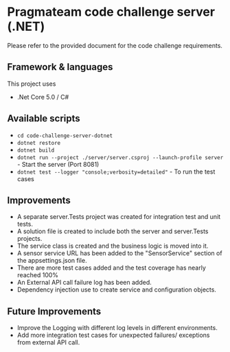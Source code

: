 # Pragmateam code challenge server (.NET)

Please refer to the provided document for the code challenge requirements.

## Framework & languages
This project uses
* .Net Core 5.0 / C#

## Available scripts
- `cd code-challenge-server-dotnet`
- `dotnet restore`
- `dotnet build`
- `dotnet run --project ./server/server.csproj --launch-profile server` - Start the server (Port 8081)
- `dotnet test --logger "console;verbosity=detailed"` - To run the test cases

## Improvements
- A separate server.Tests project was created for integration test and unit tests.
- A solution file is created to include both the server and server.Tests projects.
- The service class is created and the business logic is moved into it.
- A sensor service URL has been added to the "SensorService" section of the appsettings.json file.
- There are more test cases added and the test coverage has nearly reached 100%
- An External API call failure log has been added.
- Dependency injection use to create service and configuration objects.


## Future Improvements
- Improve the Logging with different log levels in different environments.
- Add more integration test cases for unexpected failures/ exceptions from external API call.